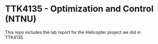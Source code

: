 # TTK4135 - Optimization and Control (NTNU)

This repo includes the lab report for the Helicopter project we did in TTK4135.
